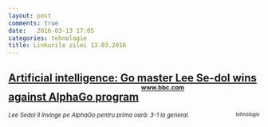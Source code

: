 ```yaml
---
layout: post
comments: true
date:   2016-03-13 17:05
categories: tehnologie
title: Linkurile zilei 13.03.2016
---
```


## [Artificial intelligence: Go master Lee Se-dol wins against AlphaGo program](http://www.bbc.com/news/technology-35797102) <sup><sup><sup>www.bbc.com</sup></sup></sup>  
<span style="float: left;" ><sup>_Lee Sedol îl învinge pe AlphaGo pentru prima oară: 3-1 la general._</sup></span><span style="float: right;" ><sup><sup>_tehnologie_</sup></sup></span>
<br/>
